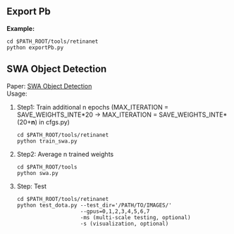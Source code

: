 ## Export Pb
**Example:**
```  
cd $PATH_ROOT/tools/retinanet
python exportPb.py
```

## SWA Object Detection
Paper: [SWA Object Detection](https://arxiv.org/pdf/2012.12645.pdf)      
Usage:
1. Step1: Train additional n epochs (MAX_ITERATION = SAVE_WEIGHTS_INTE\*20 -> MAX_ITERATION = SAVE_WEIGHTS_INTE\*(20+**n**) in cfgs.py)
    ```  
    cd $PATH_ROOT/tools/retinanet
    python train_swa.py
    ```
2. Step2: Average n trained weights
    ```  
    cd $PATH_ROOT/tools
    python swa.py
    ```
3. Step: Test
    ```  
    cd $PATH_ROOT/tools/retinanet
    python test_dota.py --test_dir='/PATH/TO/IMAGES/'  
                        --gpus=0,1,2,3,4,5,6,7  
                        -ms (multi-scale testing, optional)
                        -s (visualization, optional)
    ``` 